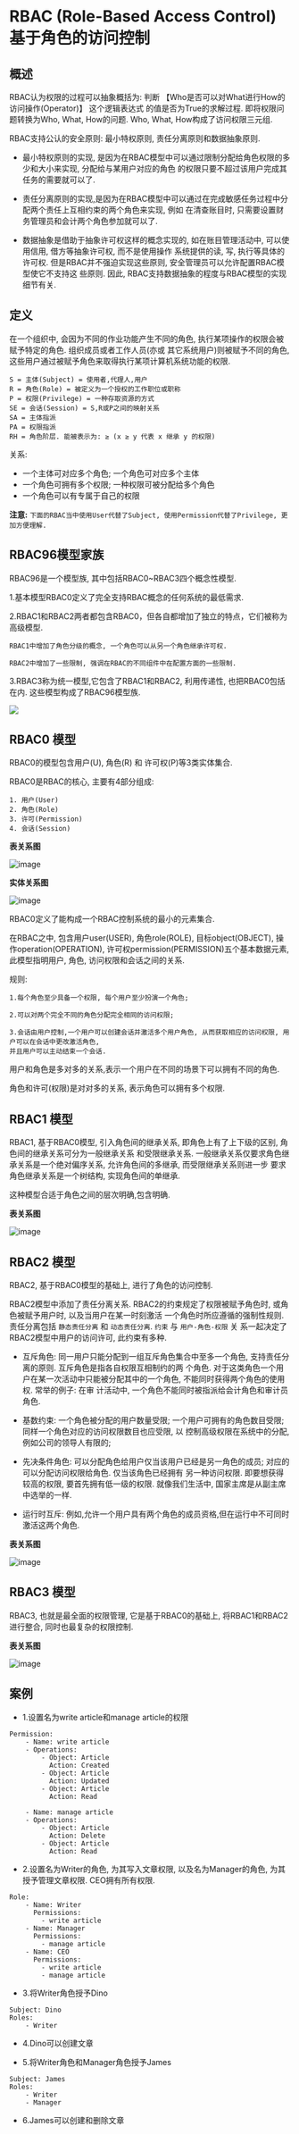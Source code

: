 # RBAC (Role-Based Access Control)基于角色的访问控制

## 概述 

RBAC认为权限的过程可以抽象概括为: 判断 【Who是否可以对What进行How的访问操作(Operator)】 这个逻辑表达式
的值是否为True的求解过程. 即将权限问题转换为Who, What, How的问题. Who, What, How构成了访问权限三元组.


RBAC支持公认的安全原则: 最小特权原则, 责任分离原则和数据抽象原则.

- 最小特权原则的实现, 是因为在RBAC模型中可以通过限制分配给角色权限的多少和大小来实现, 分配给与某用户对应的角色
的权限只要不超过该用户完成其任务的需要就可以了.

- 责任分离原则的实现,是因为在RBAC模型中可以通过在完成敏感任务过程中分配两个责任上互相约束的两个角色来实现, 例如
在清查账目时, 只需要设置财务管理员和会计两个角色参加就可以了.

- 数据抽象是借助于抽象许可权这样的概念实现的, 如在账目管理活动中, 可以使用信用, 借方等抽象许可权, 而不是使用操作
系统提供的读, 写, 执行等具体的许可权. 但是RBAC并不强迫实现这些原则, 安全管理员可以允许配置RBAC模型使它不支持这
些原则. 因此, RBAC支持数据抽象的程度与RBAC模型的实现细节有关.

## 定义

在一个组织中, 会因为不同的作业功能产生不同的角色, 执行某项操作的权限会被赋予特定的角色. 组织成员或者工作人员(亦或
其它系统用户)则被赋予不同的角色, 这些用户通过被赋予角色来取得执行某项计算机系统功能的权限.

```
S = 主体(Subject) = 使用者,代理人,用户
R = 角色(Role) = 被定义为一个授权的工作职位或职称
P = 权限(Privilege) = 一种存取资源的方式
SE = 会话(Session) = S,R或P之间的映射关系
SA = 主体指派
PA = 权限指派
RH = 角色阶层. 能被表示为: ≥ (x ≥ y 代表 x 继承 y 的权限)
```

关系:

- 一个主体可对应多个角色; 一个角色可对应多个主体
- 一个角色可拥有多个权限; 一种权限可被分配给多个角色
- 一个角色可以有专属于自己的权限

**注意:** `下面的RBAC当中使用User代替了Subject, 使用Permission代替了Privilege, 更加方便理解.`

## RBAC96模型家族

RBAC96是一个模型族, 其中包括RBAC0~RBAC3四个概念性模型.

1.基本模型RBAC0定义了完全支持RBAC概念的任何系统的最低需求.

2.RBAC1和RBAC2两者都包含RBAC0，但各自都增加了独立的特点，它们被称为高级模型.

```
RBAC1中增加了角色分级的概念, 一个角色可以从另一个角色继承许可权.

RBAC2中增加了一些限制, 强调在RBAC的不同组件中在配置方面的一些限制.
```

3.RBAC3称为统一模型,它包含了RBAC1和RBAC2, 利用传递性, 也把RBAC0包括在内. 这些模型构成了RBAC96模型族.


![](../images/access_rbac_rbca96.png)


## RBAC0 模型

RBAC0的模型包含用户(U), 角色(R) 和 许可权(P)等3类实体集合.

RBAC0是RBAC的核心, 主要有4部分组成:

```
1. 用户(User)
2. 角色(Role)
3. 许可(Permission)
4. 会话(Session)
```

**表关系图**

![image](/images/access_rbac_rbac0_uml.png)


**实体关系图**

![image](/images/access_rbac_rbac0_flow.png)


RBAC0定义了能构成一个RBAC控制系统的最小的元素集合.

在RBAC之中, 包含用户user(USER), 角色role(ROLE), 目标object(OBJECT), 操作operation(OPERATION), 
许可权permission(PERMISSION)五个基本数据元素, 此模型指明用户, 角色, 访问权限和会话之间的关系.

规则:

```
1.每个角色至少具备一个权限, 每个用户至少扮演一个角色; 

2.可以对两个完全不同的角色分配完全相同的访问权限; 

3.会话由用户控制,一个用户可以创建会话并激活多个用户角色, 从而获取相应的访问权限, 用户可以在会话中更改激活角色,
并且用户可以主动结束一个会话.
```

用户和角色是多对多的关系,表示一个用户在不同的场景下可以拥有不同的角色.

角色和许可(权限)是对对多的关系, 表示角色可以拥有多个权限.


## RBAC1 模型

RBAC1, 基于RBAC0模型, 引入角色间的继承关系, 即角色上有了上下级的区别, 角色间的继承关系可分为一般继承关系
和受限继承关系. 一般继承关系仅要求角色继承关系是一个绝对偏序关系, 允许角色间的多继承, 而受限继承关系则进一步
要求角色继承关系是一个树结构, 实现角色间的单继承.

这种模型合适于角色之间的层次明确,包含明确.


**表关系图**

![image](/images/access_rbac_rbac1_uml.png)


## RBAC2 模型

RBAC2, 基于RBAC0模型的基础上, 进行了角色的访问控制.

RBAC2模型中添加了责任分离关系. RBAC2的约束规定了权限被赋予角色时, 或角色被赋予用户时, 以及当用户在某一时刻激活
一个角色时所应遵循的强制性规则. 责任分离包括 `静态责任分离` 和 `动态责任分离`. `约束` 与 `用户-角色-权限` 关
系一起决定了RBAC2模型中用户的访问许可, 此约束有多种.

- 互斥角色: 同一用户只能分配到一组互斥角色集合中至多一个角色, 支持责任分离的原则. 互斥角色是指各自权限互相制约的两
个角色. 对于这类角色一个用户在某一次活动中只能被分配其中的一个角色, 不能同时获得两个角色的使用权. 常举的例子: 在审
计活动中, 一个角色不能同时被指派给会计角色和审计员角色.

- 基数约束: 一个角色被分配的用户数量受限; 一个用户可拥有的角色数目受限; 同样一个角色对应的访问权限数目也应受限, 以
控制高级权限在系统中的分配, 例如公司的领导人有限的;

- 先决条件角色: 可以分配角色给用户仅当该用户已经是另一角色的成员; 对应的可以分配访问权限给角色. 仅当该角色已经拥有
另一种访问权限. 即要想获得较高的权限, 要首先拥有低一级的权限. 就像我们生活中, 国家主席是从副主席中选举的一样.

- 运行时互斥: 例如,允许一个用户具有两个角色的成员资格,但在运行中不可同时激活这两个角色.

**表关系图**

![image](/images/access_rbac_rbac2_uml.png)


## RBAC3 模型

RBAC3, 也就是最全面的权限管理, 它是基于RBAC0的基础上, 将RBAC1和RBAC2进行整合, 同时也最复杂的权限控制.

**表关系图**

![image](/images/access_rbac_rbac3_uml.png)


## 案例

- 1.设置名为write article和manage article的权限

```
Permission:
    - Name: write article
    - Operations:
        - Object: Article
          Action: Created
        - Object: Article
          Action: Updated
        - Object: Article
          Action: Read
    
    - Name: manage article
    - Operations:
        - Object: Article
          Action: Delete
        - Object: Article
          Action: Read
```

- 2.设置名为Writer的角色, 为其写入文章权限, 以及名为Manager的角色, 为其授予管理文章权限. CEO拥有所有权限.

```
Role:
    - Name: Writer
      Permissions:
        - write article
    - Name: Manager
      Permissions:
        - manage article
    - Name: CEO
      Permissions:
        - write article
        - manage article
```

- 3.将Writer角色授予Dino

```
Subject: Dino
Roles:
    - Writer
```

- 4.Dino可以创建文章

- 5.将Writer角色和Manager角色授予James

```
Subject: James
Roles:
    - Writer
    - Manager
```

- 6.James可以创建和删除文章